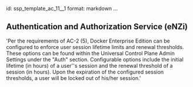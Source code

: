 id: ssp_template_ac_11__1
format: markdown
...
## Authentication and Authorization Service (eNZi)

'Per the requirements of AC-2 (5), Docker Enterprise Edition
can be configured to enforce user session lifetime limits and renewal
thresholds. These options can be found within the Universal Control
Plane Admin Settings under the "Auth" section. Configurable options
include the initial lifetime (in hours) of a user''s session and the
renewal threshold of a session (in hours). Upon the expiration of the
configured session thresholds, a user will be locked out of his/her
session.'
